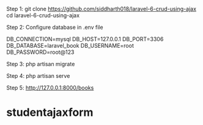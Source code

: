 Step 1:
git clone https://github.com/siddharth018/laravel-6-crud-using-ajax
cd laravel-6-crud-using-ajax

Step 2: 
Configure database in .env file

DB_CONNECTION=mysql
DB_HOST=127.0.0.1
DB_PORT=3306
DB_DATABASE=laravel_book
DB_USERNAME=root
DB_PASSWORD=root@123

Step 3:
php artisan migrate 

Step 4:
php artisan serve 

Step 5: 
http://127.0.0.1:8000/books



# studentajaxform
